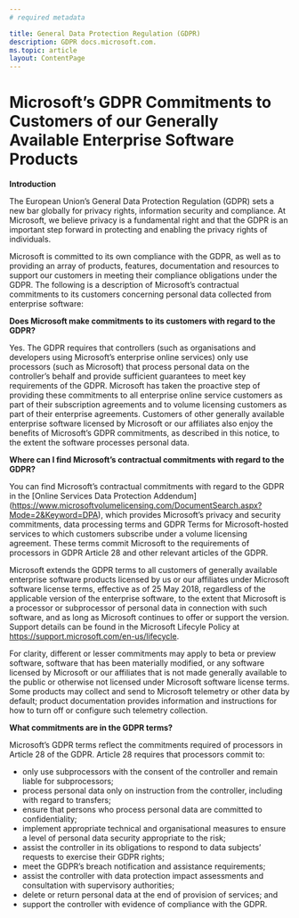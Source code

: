```yaml
---
# required metadata

title: General Data Protection Regulation (GDPR)
description: GDPR docs.microsoft.com.
ms.topic: article
layout: ContentPage
---
```


# Microsoft’s GDPR Commitments to Customers of our Generally Available Enterprise Software Products

**Introduction**

The European Union’s General Data Protection Regulation (GDPR) sets a new bar globally for privacy rights, information security and compliance. At Microsoft, we believe privacy is a fundamental right and that the GDPR is an important step forward in protecting and enabling the privacy rights of individuals.     

Microsoft is committed to its own compliance with the GDPR, as well as to providing an array of products, features, documentation and resources to support our customers in meeting their compliance obligations under the GDPR. The following is a description of Microsoft’s contractual commitments to its customers concerning personal data collected from enterprise software:

**Does Microsoft make commitments to its customers with regard to the GDPR?**

Yes. The GDPR requires that controllers (such as organisations and developers using Microsoft’s enterprise online services) only use processors (such as Microsoft) that process personal data on the controller’s behalf and provide sufficient guarantees to meet key requirements of the GDPR. Microsoft has taken the proactive step of providing these commitments to all enterprise online service customers as part of their subscription agreements and to volume licensing customers as part of their enterprise agreements. Customers of other generally available enterprise software licensed by Microsoft or our affiliates also enjoy the benefits of Microsoft’s GDPR commitments, as described in this notice, to the extent the software processes personal data.

**Where can I find Microsoft’s contractual commitments with regard to the GDPR?**

You can find Microsoft’s contractual commitments with regard to the GDPR in the [Online Services Data Protection Addendum] (https://www.microsoftvolumelicensing.com/DocumentSearch.aspx?Mode=2&Keyword=DPA), which provides Microsoft’s privacy and security commitments, data processing terms and GDPR Terms for Microsoft-hosted services to which customers subscribe under a volume licensing agreement. These terms commit Microsoft to the requirements of processors in GDPR Article 28 and other relevant articles of the GDPR. 

Microsoft extends the GDPR terms to all customers of generally available enterprise software products licensed by us or our affiliates under Microsoft software license terms, effective as of 25 May 2018, regardless of the applicable version of the enterprise software, to the extent that Microsoft is a processor or subprocessor of personal data in connection with such software, and as long as Microsoft continues to offer or support the version. Support details can be found in the Microsoft Lifecyle Policy at https://support.microsoft.com/en-us/lifecycle.

For clarity, different or lesser commitments may apply to beta or preview software, software that has been materially modified, or any software licensed by Microsoft or our affiliates that is not made generally available to the public or otherwise not licensed under Microsoft software license terms. Some products may collect and send to Microsoft telemetry or other data by default; product documentation provides information and instructions for how to turn off or configure such telemetry collection.

**What commitments are in the GDPR terms?**

Microsoft’s GDPR terms reflect the commitments required of processors in Article 28 of the GDPR. Article 28 requires that processors commit to:

-	only use subprocessors with the consent of the controller and remain liable for subprocessors;
-	process personal data only on instruction from the controller, including with regard to transfers;
-	ensure that persons who process personal data are committed to confidentiality;
-	implement appropriate technical and organisational measures to ensure a level of personal data security appropriate to the risk;
-	assist the controller in its obligations to respond to data subjects’ requests to exercise their GDPR rights;
-	meet the GDPR’s breach notification and assistance requirements;
-	assist the controller with data protection impact assessments and consultation with supervisory authorities; 
-	delete or return personal data at the end of provision of services; and
-	support the controller with evidence of compliance with the GDPR.
